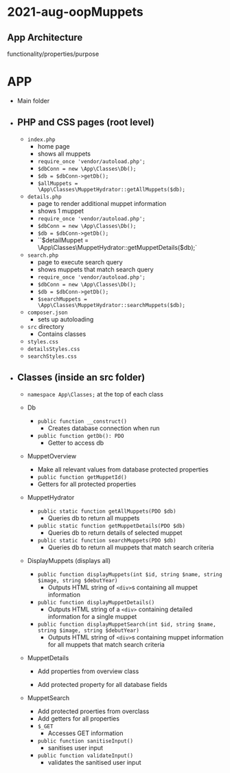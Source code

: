 # 2021-aug-oopMuppets

## App Architecture 

functionality/properties/purpose

# **APP**

- Main folder

  

- ## PHP and CSS pages (root level)

  - `index.php` 
    - home page 
    - shows all muppets
    - `require_once 'vendor/autoload.php';`
    - `$dbConn = new \App\Classes\Db();`
    - `$db = $dbConn->getDb();`
    - `$allMuppets = \App\Classes\MuppetHydrator::getAllMuppets($db);`
  - `details.php`
    - page to render additional muppet information
    - shows 1 muppet
    - `require_once 'vendor/autoload.php';`
    - `$dbConn = new \App\Classes\Db();`
    - `$db = $dbConn->getDb();`
    - ``$detailMuppet = \App\Classes\MuppetHydrator::getMuppetDetails($db);`
  - `search.php`
    - page to execute search query
    - shows muppets that match search query
    - `require_once 'vendor/autoload.php';`
    - `$dbConn = new \App\Classes\Db();`
    - `$db = $dbConn->getDb();`
    - `$searchMuppets = \App\Classes\MuppetHydrator::searchMuppets($db);`
  - `composer.json`
    - sets up autoloading
  - `src` directory
    - Contains classes
  - `styles.css`
  - `detailsStyles.css`
  - `searchStyles.css`

- ## **Classes** (inside an src folder)

  - `namespace App\Classes;` at the top of each class

  - Db

    - `public function __construct()`
      - Creates database connection when run
    - `public function getDb(): PDO`
      - Getter to access db

  - MuppetOverview

    - Make all relevant values from database protected properties
    - `public function getMuppetId()`
    - Getters for all protected properties

  - MuppetHydrator

    - `public static function getAllMuppets(PDO $db)`
      - Queries db to return all muppets
    - `public static function getMuppetDetails(PDO $db)`
      - Queries db to return details of selected muppet
    - `public static function searchMuppets(PDO $db)`
      - Queries db to return all muppets that match search criteria

  - DisplayMuppets (displays all)

    - `public function displayMuppets(int $id, string $name, string $image, string $debutYear)`
      - Outputs HTML string of `<div>`s containing all muppet information
    - `public function displayMuppetDetails()`
      - Outputs HTML string of a `<div>` containing detailed information for a single muppet
    - `public function displayMuppetSearch(int $id, string $name, string $image, string $debutYear)`
      - Outputs HTML string of `<div>`s containing muppet information for all muppets that match search criteria

  - MuppetDetails

    - Add properties from overview class

    - Add protected property for all database fields

  - MuppetSearch

    - Add protected proerties from overclass
    - Add getters for all properties
    - `$_GET` 
      - Accesses GET information
    - `public function sanitiseInput()`
      - sanitises user input
    - `public function validateInput()`
      - validates the sanitised user input
